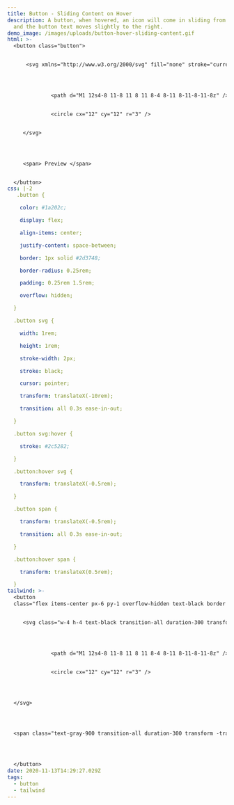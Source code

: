 ```yaml
---
title: Button - Sliding Content on Hover
description: A button, when hovered, an icon will come in sliding from the left
  and the button text moves slightly to the right.
demo_image: /images/uploads/button-hover-sliding-content.gif
html: >-
  <button class="button">


      <svg xmlns="http://www.w3.org/2000/svg" fill="none" stroke="currentColor" stroke-linecap="round" stroke-linejoin="round" stroke-width="2" viewBox="0 0 24 24">




              <path d="M1 12s4-8 11-8 11 8 11 8-4 8-11 8-11-8-11-8z" />


              <circle cx="12" cy="12" r="3" />


     </svg>




     <span> Preview </span>


  </button>
css: |-2
   .button {

    color: #1a202c;

    display: flex;

    align-items: center;

    justify-content: space-between;

    border: 1px solid #2d3748;

    border-radius: 0.25rem;

    padding: 0.25rem 1.5rem;

    overflow: hidden;

  }

  .button svg {

    width: 1rem;

    height: 1rem;

    stroke-width: 2px;

    stroke: black;

    cursor: pointer;

    transform: translateX(-10rem);

    transition: all 0.3s ease-in-out;

  }

  .button svg:hover {

    stroke: #2c5282;

  }

  .button:hover svg {

    transform: translateX(-0.5rem);

  }

  .button span {

    transform: translateX(-0.5rem);

    transition: all 0.3s ease-in-out;

  }

  .button:hover span {

    transform: translateX(0.5rem);

  }
tailwind: >-
  <button
  class="flex items-center px-6 py-1 overflow-hidden text-black border border-gray-800 rounded justify-evenly group">


     <svg class="w-4 h-4 text-black transition-all duration-300 transform -translate-x-40 border rounded-sm cursor-pointer stroke-2 group-hover:-translate-x-2 hover:text-blue-800" xmlns="http://www.w3.org/2000/svg" width="24" height="24" fill="none" stroke="currentColor" stroke-linecap="round" stroke-linejoin="round" stroke-width="2" viewBox="0 0 24 24">




              <path d="M1 12s4-8 11-8 11 8 11 8-4 8-11 8-11-8-11-8z" />


              <circle cx="12" cy="12" r="3" />




  </svg>




  <span class="text-gray-900 transition-all duration-300 transform -translate-x-2 group-hover:translate-x-2">Preview</span>




  </button>
date: 2020-11-13T14:29:27.029Z
tags:
  - button
  - tailwind
---
```

